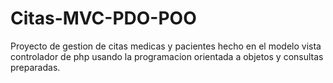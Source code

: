 # Citas-MVC-PDO-POO
Proyecto de gestion de citas medicas y pacientes hecho en el modelo vista controlador de php usando la programacion orientada a objetos y consultas preparadas.
